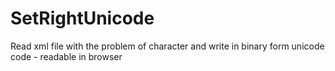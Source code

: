 SetRightUnicode
===============

Read xml file with the problem of character and write in binary form unicode code - readable in browser
